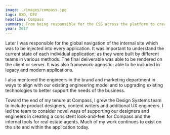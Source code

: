 ```yaml
---
image: ./images/compass.jpg
tags: UXD, DEV
headline: Compass
summary: From being responsible for the CSS across the platform to creating the framework-agnostic global navigation for our products, I earned influence across the organization from nearly every angle. A leader among design and engineering teams and well known throughout the company as a person who delivered quality results.
year: 2017
---
```

Later I was responsible for the global navigation of the internal site which was to be injected into every application. It was important to understand the current state of each individual application; as they were built by different teams in various methods. The final deliverable was able to be rendered on the client or server. It was also framework-agnostic; able to be included in legacy and modern applications.

I also mentored the engineers in the brand and marketing department in ways to align with our existing engineering model and to upgrading existing technologies to better support the needs of the business.

Toward the end of my tenure at Compass, I grew the Design Systems team to include product designers, content writers and additional UX engineers. I led the team to consider novel ways of supporting our designers and engineers in creating a consistent look-and-feel for Compass and the internal tools for real estate agents. Much of my work continues to exist on the site and within the application today.